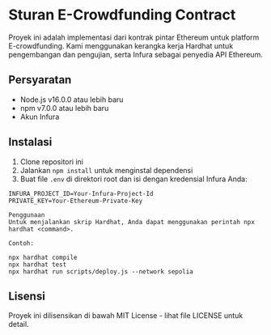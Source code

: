# Sturan E-Crowdfunding Contract

Proyek ini adalah implementasi dari kontrak pintar Ethereum untuk platform E-crowdfunding. Kami menggunakan kerangka kerja Hardhat untuk pengembangan dan pengujian, serta Infura sebagai penyedia API Ethereum.

## Persyaratan

- Node.js v16.0.0 atau lebih baru
- npm v7.0.0 atau lebih baru
- Akun Infura

## Instalasi

1. Clone repositori ini
2. Jalankan `npm install` untuk menginstal dependensi
3. Buat file `.env` di direktori root dan isi dengan kredensial Infura Anda:

```env
INFURA_PROJECT_ID=Your-Infura-Project-Id
PRIVATE_KEY=Your-Ethereum-Private-Key

Penggunaan
Untuk menjalankan skrip Hardhat, Anda dapat menggunakan perintah npx hardhat <command>.

Contoh:

npx hardhat compile
npx hardhat test
npx hardhat run scripts/deploy.js --network sepolia
```

## Lisensi
Proyek ini dilisensikan di bawah MIT License - lihat file LICENSE untuk detail.
